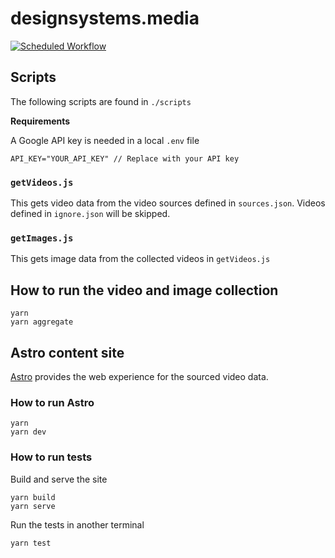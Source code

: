 # designsystems.media

[![Scheduled Workflow](https://github.com/DesignSystemsCollective/designsystems.media/actions/workflows/schedule.yml/badge.svg?branch=main&event=schedule)](https://github.com/DesignSystemsCollective/designsystems.media/actions/workflows/schedule.yml)

## Scripts

The following scripts are found in `./scripts`

**Requirements**

A Google API key is needed in a local `.env` file

```
API_KEY="YOUR_API_KEY" // Replace with your API key
```

### `getVideos.js`

This gets video data from the video sources defined in `sources.json`. Videos defined in `ignore.json` will be skipped.

### `getImages.js`

This gets image data from the collected videos in `getVideos.js`

## How to run the video and image collection

```
yarn
yarn aggregate
```

## Astro content site

[Astro](https://astro.build/) provides the web experience for the sourced video data.

### How to run Astro

```
yarn
yarn dev
```

### How to run tests

Build and serve the site

```
yarn build
yarn serve
```

Run the tests in another terminal

```
yarn test
```
